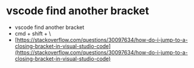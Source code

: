# vscode find another bracket

* vscode find another bracket
* cmd + shift + \\
* [https://stackoverflow.com/questions/30097634/how-do-i-jump-to-a-closing-bracket-in-visual-studio-code](https://stackoverflow.com/questions/30097634/how-do-i-jump-to-a-closing-bracket-in-visual-studio-code)
